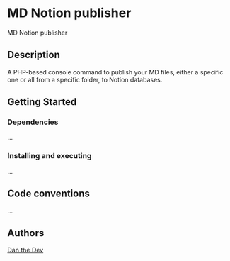 # MD Notion publisher 

MD Notion publisher

## Description

A PHP-based console command to publish your MD files, either a specific one or all from a specific folder, to Notion databases.

## Getting Started

### Dependencies

...

### Installing and executing

...

## Code conventions

...

## Authors

[Dan the Dev](https://danthedev.carrd.co/)
